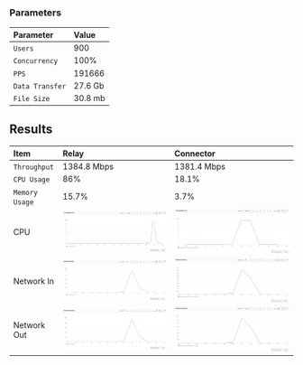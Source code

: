 
### Parameters

| Parameter | Value                |
| :-------- |:------------------------- |
| `Users` | 900 |
| `Concurrency` | 100% |
| `PPS` | 191666 |
| `Data Transfer` | 27.6 Gb |
| `File Size` | 30.8 mb |

## Results


|  Item | Relay            | Connector |
| :------------------------- |:------------------------- |:------------------------- |
| `Throughput` | 1384.8 Mbps | 1381.4 Mbps |
| `CPU Usage` | 86% | 18.1% |
| `Memory Usage` | 15.7% | 3.7% |
| CPU | ![](relay/relay-cpu.png) |  ![](connector/connector-cpu.png) |
| Network In | ![](relay/relay-network-in.png) |  ![](connector/connector-network-in.png) |
| Network Out | ![](relay/relay-network-out.png) |  ![](connector/connector-network-out.png) |